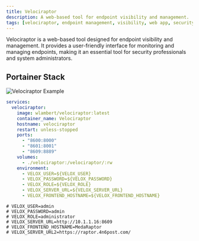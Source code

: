```yaml
---
title: Velociraptor
description: A web-based tool for endpoint visibility and management.
tags: [velociraptor, endpoint management, visibility, web app, security, monitoring, open source, self-hosted]
---
```


Velociraptor is a web-based tool designed for endpoint visibility and management. It provides a user-friendly interface for monitoring and managing endpoints, making it an essential tool for security professionals and system administrators.

## Portainer Stack

![Velociraptor Example](../images/velociraptor_example.png)

```yaml
services:
  velociraptor:
    image: wlambert/velociraptor:latest
    container_name: Velociraptor
    hostname: velociraptor
    restart: unless-stopped
    ports:
      - "8600:8000"
      - "8601:8001"
      - "8609:8889"
    volumes:
      - ./velociraptor:/velociraptor/:rw
    environment:
      - VELOX_USER=${VELOX_USER}
      - VELOX_PASSWORD=${VELOX_PASSWORD}
      - VELOX_ROLE=${VELOX_ROLE}
      - VELOX_SERVER_URL=${VELOX_SERVER_URL}
      - VELOX_FRONTEND_HOSTNAME=${VELOX_FRONTEND_HOSTNAME}
```

```env
# VELOX_USER=admin
# VELOX_PASSWORD=admin
# VELOX_ROLE=administrator
# VELOX_SERVER_URL=http://10.1.1.16:8609
# VELOX_FRONTEND_HOSTNAME=MedaRaptor
# VELOX_SERVER_URL2=https://raptor.4n6post.com/
```
